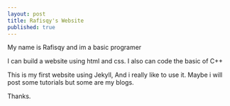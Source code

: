 ```yaml
---
layout: post
title: Rafisqy's Website
published: true
---
```


My name is Rafisqy and im a basic programer


I can build a website using html and css. I also can code the basic of C++


This is my first website using Jekyll, And i really like to use it. Maybe i will post some tutorials but some are my blogs. 

Thanks.

